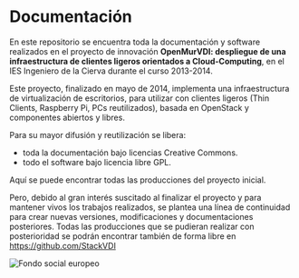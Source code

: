 # Documentación 

En este repositorio se encuentra toda la documentación y software realizados en el proyecto de innovación __OpenMurVDI: despliegue de una infraestructura de clientes ligeros orientados a Cloud-Computing__, en el IES Ingeniero de la Cierva durante el curso 2013-2014.

Este proyecto, finalizado en mayo de 2014, implementa una infraestructura de virtualización de escritorios, para utilizar con clientes ligeros (Thin Clients, Raspberry Pi, PCs reutilizados), basada en OpenStack y componentes abiertos y libres.

Para su mayor difusión y reutilización se libera:

+ toda la documentación bajo licencias Creative Commons.
+ todo el software bajo licencia libre GPL.

Aquí se puede encontrar todas las producciones del proyecto inicial. 

Pero, debido al gran interés suscitado al finalizar el proyecto y para mantener vivos los trabajos realizados, se plantea una línea de continuidad para crear nuevas versiones, modificaciones y documentaciones posteriores. Todas las producciones que se pudieran realizar con posterioridad se podrán encontrar también de forma libre en https://github.com/StackVDI

![Fondo social europeo](http://www.brandsoftheworld.com/sites/default/files/styles/logo-thumbnail/public/0023/9559/brand.gif)
